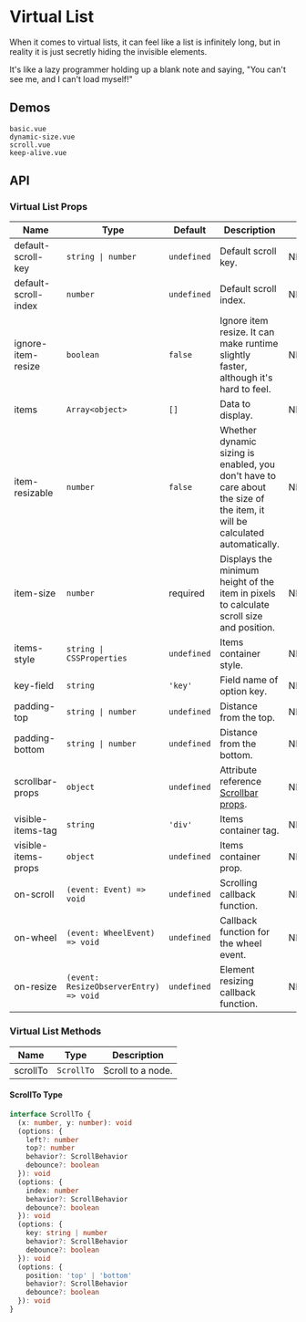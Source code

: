 # Virtual List

When it comes to virtual lists, it can feel like a list is infinitely long, but in reality it is just secretly hiding the invisible elements.

It's like a lazy programmer holding up a blank note and saying, "You can't see me, and I can't load myself!"

## Demos

```demo
basic.vue
dynamic-size.vue
scroll.vue
keep-alive.vue
```

## API

### Virtual List Props

| Name | Type | Default | Description | Version |
| --- | --- | --- | --- | --- |
| default-scroll-key | `string \| number` | `undefined` | Default scroll key. | NEXT_VERSION |
| default-scroll-index | `number` | `undefined` | Default scroll index. | NEXT_VERSION |
| ignore-item-resize | `boolean` | `false` | Ignore item resize. It can make runtime slightly faster, although it's hard to feel. | NEXT_VERSION |
| items | `Array<object>` | `[]` | Data to display. | NEXT_VERSION |
| item-resizable | `number` | `false` | Whether dynamic sizing is enabled, you don't have to care about the size of the item, it will be calculated automatically. | NEXT_VERSION |
| item-size | `number` | required | Displays the minimum height of the item in pixels to calculate scroll size and position. | NEXT_VERSION |
| items-style | `string \| CSSProperties` | `undefined` | Items container style. | NEXT_VERSION |
| key-field | `string` | `'key'` | Field name of option key. | NEXT_VERSION |
| padding-top | `string \| number` | `undefined` | Distance from the top. | NEXT_VERSION |
| padding-bottom | `string \| number` | `undefined` | Distance from the bottom. | NEXT_VERSION |
| scrollbar-props | `object` | `undefined` | Attribute reference [Scrollbar props](scrollbar#Scrollbar-Props). | NEXT_VERSION |
| visible-items-tag | `string` | `'div'` | Items container tag. | NEXT_VERSION |
| visible-items-props | `object` | `undefined` | Items container prop. | NEXT_VERSION |
| on-scroll | `(event: Event) => void` | `undefined` | Scrolling callback function. | NEXT_VERSION |
| on-wheel | `(event: WheelEvent) => void` | `undefined` | Callback function for the wheel event. | NEXT_VERSION |
| on-resize | `(event: ResizeObserverEntry) => void` | `undefined` | Element resizing callback function. | NEXT_VERSION |

### Virtual List Methods

| Name     | Type       | Description       |
| -------- | ---------- | ----------------- |
| scrollTo | `ScrollTo` | Scroll to a node. |

#### ScrollTo Type

```ts
interface ScrollTo {
  (x: number, y: number): void
  (options: {
    left?: number
    top?: number
    behavior?: ScrollBehavior
    debounce?: boolean
  }): void
  (options: {
    index: number
    behavior?: ScrollBehavior
    debounce?: boolean
  }): void
  (options: {
    key: string | number
    behavior?: ScrollBehavior
    debounce?: boolean
  }): void
  (options: {
    position: 'top' | 'bottom'
    behavior?: ScrollBehavior
    debounce?: boolean
  }): void
}
```
